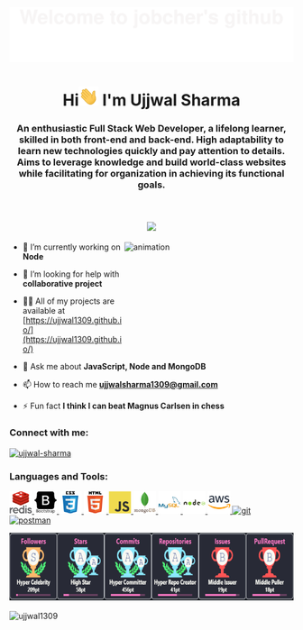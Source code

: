 ﻿![MasterHead](https://github.com/BEPb/BEPb/raw/main/assets/Bottom_up.svg)

<h1 align="center">Hi<img src="https://raw.githubusercontent.com/ABSphreak/ABSphreak/master/gifs/Hi.gif" width="35"> I'm Ujjwal Sharma</h1>
<h3 align="center">An enthusiastic Full Stack Web Developer, a lifelong learner, skilled in both front-end and back-end. High adaptability to learn new technologies quickly and pay attention to details. Aims to leverage knowledge and build world-class websites while facilitating for organization in achieving its functional goals.</h3>

<br/>

<h3 align="center" color:"red">
     <a href="https://github.com/Abhisek753/readme-typing-svg">
          <img src="https://readme-typing-svg.demolab.com/?lines=hi! My self Ujjwal Sharma ; I am a Fullstack%20Developer 🏻‍💻; Interested in Coding 🏃‍♂️♂️;Curious%20to%20learn%20new%20things !&font=Fira%20Code&center=true&width=440&height=45&color=#37bcf7&vCenter=true&size=22&pause=1000"></a>
      </h3>
      
 <img src="https://www.lambdatest.com/resources/images/ezgif.com-gif-maker-16.gif" height="200px" width="300" align="right" alt="animation"/>

- 🔭 I’m currently working on **Node**

- 🤝 I’m looking for help with **collaborative project**

- 👨‍💻 All of my projects are available at [https://ujjwal1309.github.io/](https://ujjwal1309.github.io/)

- 💬 Ask me about **JavaScript, Node and MongoDB**

- 📫 How to reach me **ujjwalsharma1309@gmail.com**

- ⚡ Fun fact **I think I can beat Magnus Carlsen in chess**

<h3 align="left">Connect with me:</h3>
<p align="left">
<a href="https://linkedin.com/in/ujjwal-sharma" target="blank"><img align="center" src="https://raw.githubusercontent.com/rahuldkjain/github-profile-readme-generator/master/src/images/icons/Social/linked-in-alt.svg" alt="ujjwal-sharma" height="30" width="40" /></a>
</p>

<h3 align="left">Languages and Tools:</h3>
<p display="flex" align="left"> <a margin="auto" href="https://redis.io" target="_blank" rel="noreferrer"> <img src="https://raw.githubusercontent.com/devicons/devicon/master/icons/redis/redis-original-wordmark.svg" alt="redis" width="40" height="40"/> </a> 
<a margin="auto" href="https://getbootstrap.com" target="_blank" rel="noreferrer"> <img src="https://raw.githubusercontent.com/devicons/devicon/master/icons/bootstrap/bootstrap-plain-wordmark.svg" alt="bootstrap" width="40" height="40"/> </a> <a margin="auto" href="https://www.w3schools.com/css/" target="_blank" rel="noreferrer"> <img src="https://raw.githubusercontent.com/devicons/devicon/master/icons/css3/css3-original-wordmark.svg" alt="css3" width="40" height="40"/> </a> </a> <a margin="auto" href="https://www.w3.org/html/" target="_blank" rel="noreferrer"> <img src="https://raw.githubusercontent.com/devicons/devicon/master/icons/html5/html5-original-wordmark.svg" alt="html5" width="40" height="40"/> </a> <a margin="auto" href="https://developer.mozilla.org/en-US/docs/Web/JavaScript" target="_blank" rel="noreferrer"> <img src="https://raw.githubusercontent.com/devicons/devicon/master/icons/javascript/javascript-original.svg" alt="javascript" width="40" height="40"/> </a> <a margin="auto" href="https://www.mongodb.com/" target="_blank" rel="noreferrer"> <img src="https://raw.githubusercontent.com/devicons/devicon/master/icons/mongodb/mongodb-original-wordmark.svg" alt="mongodb" width="40" height="40"/> </a> <a margin="auto" href="https://www.mysql.com/" target="_blank" rel="noreferrer"> <img src="https://raw.githubusercontent.com/devicons/devicon/master/icons/mysql/mysql-original-wordmark.svg" alt="mysql" width="40" height="40"/> </a> <a margin="auto" href="https://nodejs.org" target="_blank" rel="noreferrer"> <img src="https://raw.githubusercontent.com/devicons/devicon/master/icons/nodejs/nodejs-original-wordmark.svg" alt="nodejs" width="40" height="40"/> </a> 
<a margin="auto" href="https://aws.amazon.com" target="_blank" rel="noreferrer"> <img src="https://raw.githubusercontent.com/devicons/devicon/master/icons/amazonwebservices/amazonwebservices-original-wordmark.svg" alt="aws" width="40" height="40"/> </a>
<a margin="auto" href="https://git-scm.com/" target="_blank" rel="noreferrer"> <img src="https://www.vectorlogo.zone/logos/git-scm/git-scm-icon.svg" alt="git" width="40" height="40"/> </a> <a margin="auto" href="https://postman.com" target="_blank" rel="noreferrer"> <img src="https://www.vectorlogo.zone/logos/getpostman/getpostman-icon.svg" alt="postman" width="40" height="40"/> </a></p>

<p align="left"><a href="https://github.com/ryo-ma/github-profile-trophy"> <img height="120px" src="./header/Screenshot.png"></a></p>

<p><img align="center" src="https://github-readme-streak-stats.herokuapp.com/?user=ujjwal1309&" alt="ujjwal1309" /></p>
